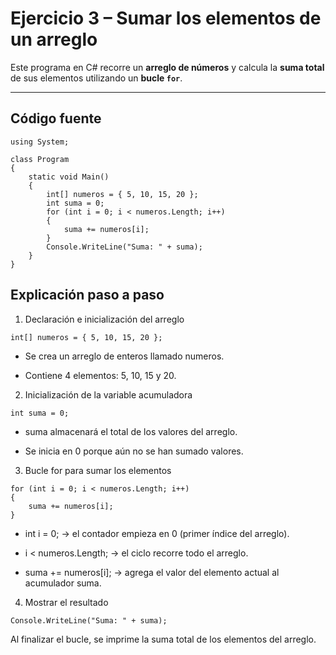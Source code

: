 #  Ejercicio 3 – Sumar los elementos de un arreglo

Este programa en C# recorre un **arreglo de números** y calcula la **suma total** de sus elementos utilizando un **bucle `for`**.

---

##  Código fuente

```
using System;

class Program
{
    static void Main()
    {
        int[] numeros = { 5, 10, 15, 20 };
        int suma = 0;
        for (int i = 0; i < numeros.Length; i++)
        {
            suma += numeros[i];
        }
        Console.WriteLine("Suma: " + suma);
    }
}
```

## Explicación paso a paso
1. Declaración e inicialización del arreglo
```
int[] numeros = { 5, 10, 15, 20 };
```

- Se crea un arreglo de enteros llamado numeros.

- Contiene 4 elementos: 5, 10, 15 y 20.

2. Inicialización de la variable acumuladora
```
int suma = 0;
```

- suma almacenará el total de los valores del arreglo.

- Se inicia en 0 porque aún no se han sumado valores.

3. Bucle for para sumar los elementos
```
for (int i = 0; i < numeros.Length; i++)
{
    suma += numeros[i];
}
```

- int i = 0; → el contador empieza en 0 (primer índice del arreglo).

- i < numeros.Length; → el ciclo recorre todo el arreglo.

- suma += numeros[i]; → agrega el valor del elemento actual al acumulador suma.

4. Mostrar el resultado
```
Console.WriteLine("Suma: " + suma);
```

Al finalizar el bucle, se imprime la suma total de los elementos del arreglo.